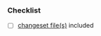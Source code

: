 ### Checklist
- [ ] [changeset file(s)](https://github.com/changesets/changesets/blob/main/docs/adding-a-changeset.md) included
